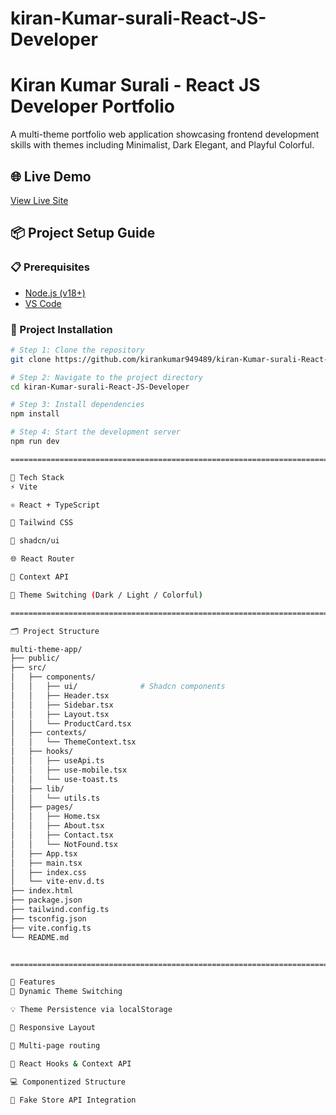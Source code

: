 ﻿# kiran-Kumar-surali-React-JS-Developer

 # Kiran Kumar Surali - React JS Developer Portfolio

A multi-theme portfolio web application showcasing frontend development skills with themes including Minimalist, Dark Elegant, and Playful Colorful.

## 🌐 Live Demo

[View Live Site](https://kiran-kumar-surali-react-js-develop.vercel.app/)

## 📦 Project Setup Guide

### 📋 Prerequisites

- [Node.js (v18+)](https://nodejs.org)
- [VS Code](https://code.visualstudio.com)

### 📁 Project Installation

```bash
# Step 1: Clone the repository
git clone https://github.com/kirankumar949489/kiran-Kumar-surali-React-JS-Developer.git

# Step 2: Navigate to the project directory
cd kiran-Kumar-surali-React-JS-Developer

# Step 3: Install dependencies
npm install

# Step 4: Start the development server
npm run dev

===============================================================================================================================================================

🧠 Tech Stack
⚡ Vite

⚛️ React + TypeScript

🎨 Tailwind CSS

🧩 shadcn/ui

🌐 React Router

🔧 Context API

💅 Theme Switching (Dark / Light / Colorful)

=================================================================================================================================================================

🗂️ Project Structure

multi-theme-app/
├── public/
├── src/
│   ├── components/
│   │   ├── ui/              # Shadcn components
│   │   ├── Header.tsx
│   │   ├── Sidebar.tsx
│   │   ├── Layout.tsx
│   │   └── ProductCard.tsx
│   ├── contexts/
│   │   └── ThemeContext.tsx
│   ├── hooks/
│   │   ├── useApi.ts
│   │   ├── use-mobile.tsx
│   │   └── use-toast.ts
│   ├── lib/
│   │   └── utils.ts
│   ├── pages/
│   │   ├── Home.tsx
│   │   ├── About.tsx
│   │   ├── Contact.tsx
│   │   └── NotFound.tsx
│   ├── App.tsx
│   ├── main.tsx
│   ├── index.css
│   └── vite-env.d.ts
├── index.html
├── package.json
├── tailwind.config.ts
├── tsconfig.json
├── vite.config.ts
└── README.md


==============================================================================================================================================================

🧩 Features
🎨 Dynamic Theme Switching

💡 Theme Persistence via localStorage

📱 Responsive Layout

🔗 Multi-page routing

🧠 React Hooks & Context API

💻 Componentized Structure

🎁 Fake Store API Integration
